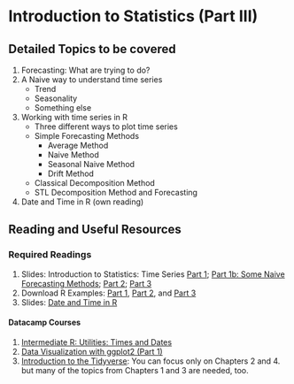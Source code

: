 # Introduction to Statistics (Part III)

## Detailed Topics to be covered

1. Forecasting: What are trying to do?
2. A Naive way to understand time series
    - Trend
    - Seasonality
    - Something else
3. Working with time series in R
    - Three different ways to plot time series
    - Simple Forecasting Methods
        * Average Method
        * Naive Method
        * Seasonal Naive Method
        * Drift Method
    - Classical Decomposition Method
    - STL Decomposition Method and Forecasting
4. Date and Time in R (own reading)
  
## Reading and Useful Resources

### Required Readings

1. Slides:  Introduction to Statistics: Time Series [Part 1](../lecture/univariate_statistics_intro03.pdf); [Part 1b: Some Naive Forecasting Methods](../lecture/univariate_statistics_intro03b.pdf); [Part 2](../lecture/univariate_statistics_intro04.pdf); [Part 3](../lecture/univariate_statistics_intro05.pdf)
2. Download R Examples: [Part 1](../lecture/examples/intro-to-stat01.R),  [Part 2](../lecture/examples/intro-to-stat02.R), and  [Part 3](../lecture/examples/intro-to-stat03.R) 
3. Slides: [Date and Time in R](../lecture/univariate_statistics_intro06.pdf)


#### Datacamp Courses

1. [Intermediate R: Utilities: Times and Dates](https://www.datacamp.com/courses/intermediate-r)
2. [Data Visualization with ggplot2 (Part 1)](https://www.datacamp.com/courses/data-visualization-with-ggplot2-1)
3. [Introduction to the Tidyverse](https://www.datacamp.com/courses/introduction-to-the-tidyverse): You can focus only on Chapters 2 and 4. but many of the topics from Chapters 1 and 3 are needed, too. 